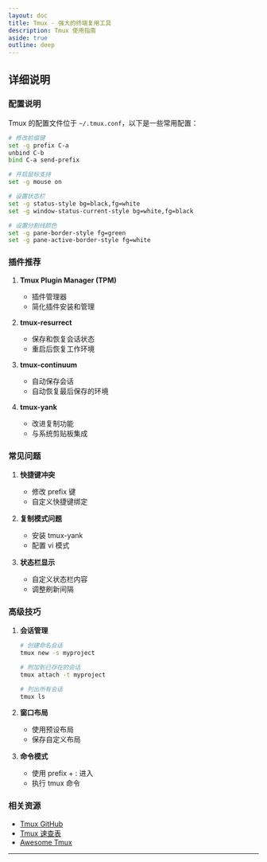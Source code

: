 ```yaml
---
layout: doc
title: Tmux - 强大的终端复用工具
description: Tmux 使用指南
aside: true
outline: deep
---
```


<TmuxGuide />

## 详细说明

### 配置说明

Tmux 的配置文件位于 `~/.tmux.conf`，以下是一些常用配置：

```bash
# 修改前缀键
set -g prefix C-a
unbind C-b
bind C-a send-prefix

# 开启鼠标支持
set -g mouse on

# 设置状态栏
set -g status-style bg=black,fg=white
set -g window-status-current-style bg=white,fg=black

# 设置分割线颜色
set -g pane-border-style fg=green
set -g pane-active-border-style fg=white
```

### 插件推荐

1. **Tmux Plugin Manager (TPM)**
   - 插件管理器
   - 简化插件安装和管理

2. **tmux-resurrect**
   - 保存和恢复会话状态
   - 重启后恢复工作环境

3. **tmux-continuum**
   - 自动保存会话
   - 自动恢复最后保存的环境

4. **tmux-yank**
   - 改进复制功能
   - 与系统剪贴板集成

### 常见问题

1. **快捷键冲突**
   - 修改 prefix 键
   - 自定义快捷键绑定

2. **复制模式问题**
   - 安装 tmux-yank
   - 配置 vi 模式

3. **状态栏显示**
   - 自定义状态栏内容
   - 调整刷新间隔

### 高级技巧

1. **会话管理**
   ```bash
   # 创建命名会话
   tmux new -s myproject

   # 附加到已存在的会话
   tmux attach -t myproject

   # 列出所有会话
   tmux ls
   ```

2. **窗口布局**
   - 使用预设布局
   - 保存自定义布局

3. **命令模式**
   - 使用 prefix + : 进入
   - 执行 tmux 命令

### 相关资源

- [Tmux GitHub](https://github.com/tmux/tmux)
- [Tmux 速查表](https://tmuxcheatsheet.com)
- [Awesome Tmux](https://github.com/rothgar/awesome-tmux)

--- 
